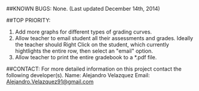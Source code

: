 ##KNOWN BUGS:
  None. (Last updated December 14th, 2014)

##TOP PRIORITY:
  1. Add more graphs for different types of grading curves. 
  2. Allow teacher to email student all their assessments and grades. Ideally the teacher should Right Click on the       student, which currently hightlights the entire row, then select an "email" option. 
  3. Allow teacher to print the entire gradebook to a *.pdf file.

##CONTACT:
  For more detailed information on this project contact the following developer(s).
  Name: Alejandro Velazquez
  Email: Alejandro.Velazquez91@gmail.com
  
